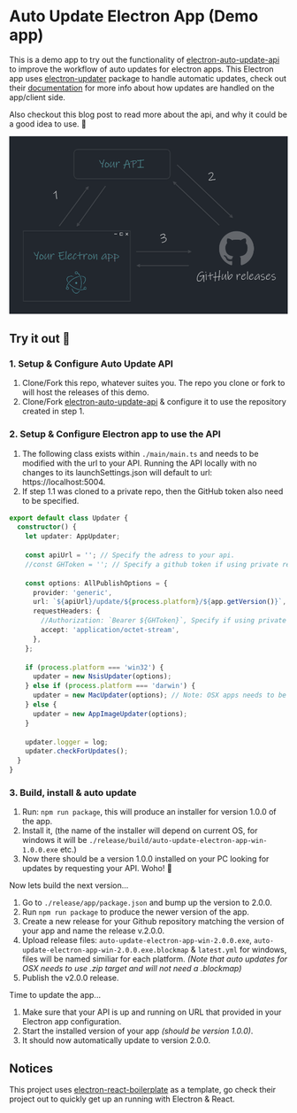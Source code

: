# Auto Update Electron App (Demo app)

This is a demo app to try out the functionality of [electron-auto-update-api](https://github.com/davidterins/electron-auto-update-api) to improve the workflow of auto updates for electron apps. This Electron app uses [electron-updater](https://www.npmjs.com/package/electron-updater) package to handle automatic updates, check out their [documentation](https://www.electron.build/auto-update.html) for more info about how updates are handled on the app/client side.

Also checkout this blog post to read more about the api, and why it could be a good idea to use. 📖

![update flow](.erb/img/update-flow.png)

## Try it out 🚀

### 1. Setup & Configure Auto Update API

1. Clone/Fork this repo, whatever suites you. The repo you clone or fork to will host the releases of this demo.
2. Clone/Fork [electron-auto-update-api](https://github.com/davidterins/electron-auto-update-api) & configure it to use the repository created in step 1.

### 2. Setup & Configure Electron app to use the API

1. The following class exists within `./main/main.ts` and needs to be modified with the url to your API. Running the API locally with no changes to its launchSettings.json will default to url: https://localhost:5004.
2. If step 1.1 was cloned to a private repo, then the GitHub token also need to be specified.

```typescript
export default class Updater {
  constructor() {
    let updater: AppUpdater;

    const apiUrl = ''; // Specify the adress to your api.
    //const GHToken = ''; // Specify a github token if using private repository.

    const options: AllPublishOptions = {
      provider: 'generic',
      url: `${apiUrl}/update/${process.platform}/${app.getVersion()}`,
      requestHeaders: {
        //Authorization: `Bearer ${GHToken}`, Specify if using private repository.
        accept: 'application/octet-stream',
      },
    };

    if (process.platform === 'win32') {
      updater = new NsisUpdater(options);
    } else if (process.platform === 'darwin') {
      updater = new MacUpdater(options); // Note: OSX apps needs to be signed for auto updates to work.
    } else {
      updater = new AppImageUpdater(options);
    }

    updater.logger = log;
    updater.checkForUpdates();
  }
}
```

### 3. Build, install & auto update

1. Run: `npm run package`, this will produce an installer for version 1.0.0 of the app.
2. Install it, (the name of the installer will depend on current OS, for windows it will be `./release/build/auto-update-electron-app-win-1.0.0.exe` etc.)
3. Now there should be a version 1.0.0 installed on your PC looking for updates by requesting your API. Woho! 🧨

Now lets build the next version...

1. Go to `./release/app/package.json` and bump up the version to 2.0.0.
2. Run `npm run package` to produce the newer version of the app.
3. Create a new release for your Github repository matching the version of your app and name the release v.2.0.0.
4. Upload release files: `auto-update-electron-app-win-2.0.0.exe`, `auto-update-electron-app-win-2.0.0.exe.blockmap` & `latest.yml` for windows, files will be named similiar for each platform. *(Note that auto updates for OSX needs to use .zip target and will not need a .blockmap)*
5. Publish the v2.0.0 release.

Time to update the app...

1. Make sure that your API is up and running on URL that provided in your Electron app configuration.
2. Start the installed version of your app *(should be version 1.0.0)*.
3. It should now automatically update to version 2.0.0.

## Notices

This project uses [electron-react-boilerplate](https://github.com/electron-react-boilerplate/electron-react-boilerplate) as a template, go check their project out to quickly get up an running with Electron & React.
